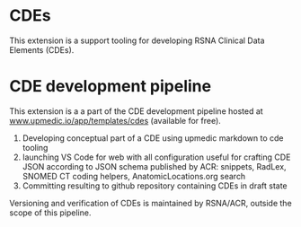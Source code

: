 # CDEs
This extension is a support tooling for developing RSNA Clinical Data Elements (CDEs).

# CDE development pipeline
This extension is a a part of the CDE development pipeline hosted at www.upmedic.io/app/templates/cdes (available for free).

1. Developing conceptual part of a CDE using upmedic markdown to cde tooling
2. launching VS Code for web with all configuration useful for crafting CDE JSON according to JSON schema published by ACR: snippets, RadLex, SNOMED CT coding helpers, AnatomicLocations.org search
3. Committing resulting to github repository containing CDEs in draft state

Versioning and verification of CDEs is maintained by RSNA/ACR, outside the scope of this pipeline.
